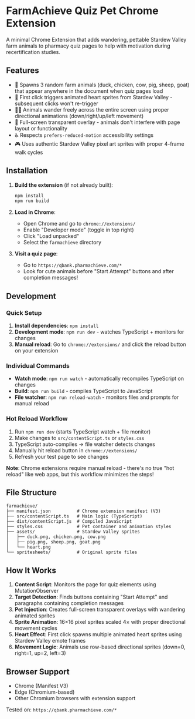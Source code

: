 # FarmAchieve Quiz Pet Chrome Extension

A minimal Chrome Extension that adds wandering, pettable Stardew Valley farm animals to pharmacy quiz pages to help with motivation during recertification studies.

## Features

- 🐔 Spawns 3 random farm animals (duck, chicken, cow, pig, sheep, goat) that appear anywhere in the document when quiz pages load
- 💖 First click triggers animated heart sprites from Stardew Valley - subsequent clicks won't re-trigger
- 🚶‍♂️ Animals wander freely across the entire screen using proper directional animations (down/right/up/left movement)
- 🌟 Full-screen transparent overlay - animals don't interfere with page layout or functionality
- ♿ Respects `prefers-reduced-motion` accessibility settings
- 🎮 Uses authentic Stardew Valley pixel art sprites with proper 4-frame walk cycles

## Installation

1. **Build the extension** (if not already built):

   ```bash
   npm install
   npm run build
   ```

2. **Load in Chrome**:
   - Open Chrome and go to `chrome://extensions/`
   - Enable "Developer mode" (toggle in top right)
   - Click "Load unpacked"
   - Select the `farmachieve` directory

3. **Visit a quiz page**:
   - Go to `https://qbank.pharmachieve.com/*`
   - Look for cute animals before "Start Attempt" buttons and after completion messages!

## Development

### Quick Setup
1. **Install dependencies**: `npm install`
2. **Development mode**: `npm run dev` - watches TypeScript + monitors for changes
3. **Manual reload**: Go to `chrome://extensions/` and click the reload button on your extension

### Individual Commands
- **Watch mode**: `npm run watch` - automatically recompiles TypeScript on changes
- **Build**: `npm run build` - compiles TypeScript to JavaScript
- **File watcher**: `npm run reload-watch` - monitors files and prompts for manual reload

### Hot Reload Workflow
1. Run `npm run dev` (starts TypeScript watch + file monitor)
2. Make changes to `src/contentScript.ts` or `styles.css`
3. TypeScript auto-compiles → file watcher detects changes
4. Manually hit reload button in `chrome://extensions/`
5. Refresh your test page to see changes

**Note**: Chrome extensions require manual reload - there's no true "hot reload" like web apps, but this workflow minimizes the steps!

## File Structure

```text
farmachieve/
├── manifest.json          # Chrome extension manifest (V3)
├── src/contentScript.ts   # Main logic (TypeScript)
├── dist/contentScript.js  # Compiled JavaScript
├── styles.css             # Pet container and animation styles
├── assets/                # Stardew Valley sprites
│   ├── duck.png, chicken.png, cow.png
│   ├── pig.png, sheep.png, goat.png
│   └── heart.png
└── spritesheets/          # Original sprite files
```

## How It Works

1. **Content Script**: Monitors the page for quiz elements using MutationObserver
2. **Target Detection**: Finds buttons containing "Start Attempt" and paragraphs containing completion messages
3. **Pet Injection**: Creates full-screen transparent overlays with wandering animated sprites
4. **Sprite Animation**: 16×16 pixel sprites scaled 4× with proper directional movement cycles
5. **Heart Effect**: First click spawns multiple animated heart sprites using Stardew Valley emote frames
6. **Movement Logic**: Animals use row-based directional sprites (down=0, right=1, up=2, left=3)

## Browser Support

- Chrome (Manifest V3)
- Edge (Chromium-based)
- Other Chromium browsers with extension support

Tested on: `https://qbank.pharmachieve.com/*`
